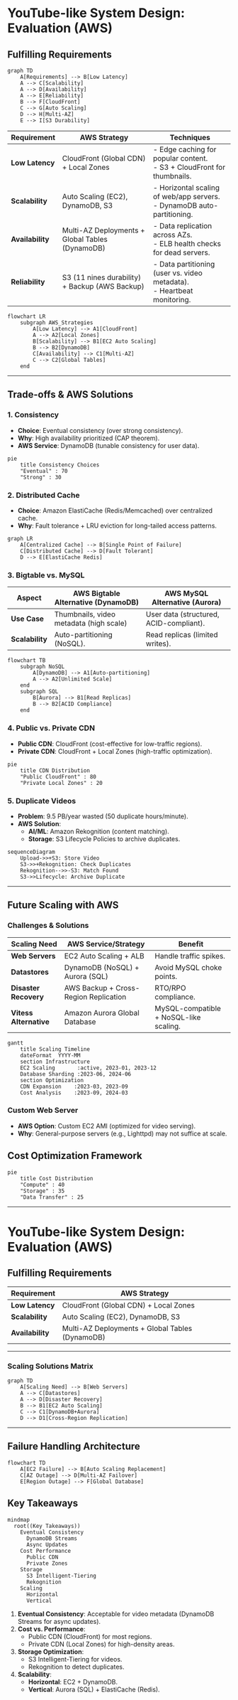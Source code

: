 # YouTube-like System Design: Evaluation (AWS)

## Fulfilling Requirements

```mermaid
graph TD
    A[Requirements] --> B[Low Latency]
    A --> C[Scalability]
    A --> D[Availability]
    A --> E[Reliability]
    B --> F[CloudFront]
    C --> G[Auto Scaling]
    D --> H[Multi-AZ]
    E --> I[S3 Durability]
```

| Requirement          | AWS Strategy                                                                 | Techniques                                                                 |
|----------------------|------------------------------------------------------------------------------|----------------------------------------------------------------------------|
| **Low Latency**      | CloudFront (Global CDN) + Local Zones                                        | - Edge caching for popular content.<br>- S3 + CloudFront for thumbnails.   |
| **Scalability**      | Auto Scaling (EC2), DynamoDB, S3                                             | - Horizontal scaling of web/app servers.<br>- DynamoDB auto-partitioning.  |
| **Availability**     | Multi-AZ Deployments + Global Tables (DynamoDB)                              | - Data replication across AZs.<br>- ELB health checks for dead servers.    |
| **Reliability**      | S3 (11 nines durability) + Backup (AWS Backup)                               | - Data partitioning (user vs. video metadata).<br>- Heartbeat monitoring.  |


```mermaid
flowchart LR
    subgraph AWS_Strategies
        A[Low Latency] --> A1[CloudFront]
        A --> A2[Local Zones]
        B[Scalability] --> B1[EC2 Auto Scaling]
        B --> B2[DynamoDB]
        C[Availability] --> C1[Multi-AZ]
        C --> C2[Global Tables]
    end
```

---

## Trade-offs & AWS Solutions

### 1. **Consistency**
   - **Choice**: Eventual consistency (over strong consistency).  
   - **Why**: High availability prioritized (CAP theorem).  
   - **AWS Service**: DynamoDB (tunable consistency for user data).  


```mermaid
pie
    title Consistency Choices
    "Eventual" : 70
    "Strong" : 30
```

### 2. **Distributed Cache**
   - **Choice**: Amazon ElastiCache (Redis/Memcached) over centralized cache.  
   - **Why**: Fault tolerance + LRU eviction for long-tailed access patterns.  

```mermaid
graph LR
    A[Centralized Cache] --> B[Single Point of Failure]
    C[Distributed Cache] --> D[Fault Tolerant]
    D --> E[ElastiCache Redis]
```

### 3. **Bigtable vs. MySQL**
   | Aspect           | AWS Bigtable Alternative (DynamoDB)       | AWS MySQL Alternative (Aurora)          |
   |------------------|------------------------------------------|-----------------------------------------|
   | **Use Case**     | Thumbnails, video metadata (high scale)  | User data (structured, ACID-compliant). |
   | **Scalability**  | Auto-partitioning (NoSQL).               | Read replicas (limited writes).         |

```mermaid
flowchart TB
    subgraph NoSQL
        A[DynamoDB] --> A1[Auto-partitioning]
        A --> A2[Unlimited Scale]
    end
    subgraph SQL
        B[Aurora] --> B1[Read Replicas]
        B --> B2[ACID Compliance]
    end
```

### 4. **Public vs. Private CDN**
   - **Public CDN**: CloudFront (cost-effective for low-traffic regions).  
   - **Private CDN**: CloudFront + Local Zones (high-traffic optimization).  

```mermaid
pie
    title CDN Distribution
    "Public CloudFront" : 80
    "Private Local Zones" : 20
```

### 5. **Duplicate Videos**
   - **Problem**: 9.5 PB/year wasted (50 duplicate hours/minute).  
   - **AWS Solution**:  
     - **AI/ML**: Amazon Rekognition (content matching).  
     - **Storage**: S3 Lifecycle Policies to archive duplicates.  

```mermaid
sequenceDiagram
    Upload->>+S3: Store Video
    S3->>+Rekognition: Check Duplicates
    Rekognition-->>-S3: Match Found
    S3->>Lifecycle: Archive Duplicate
```

---

## Future Scaling with AWS

### Challenges & Solutions
| Scaling Need          | AWS Service/Strategy                        | Benefit                                      |
|-----------------------|--------------------------------------------|----------------------------------------------|
| **Web Servers**       | EC2 Auto Scaling + ALB                      | Handle traffic spikes.                       |
| **Datastores**        | DynamoDB (NoSQL) + Aurora (SQL)             | Avoid MySQL choke points.                    |
| **Disaster Recovery** | AWS Backup + Cross-Region Replication       | RTO/RPO compliance.                          |
| **Vitess Alternative**| Amazon Aurora Global Database               | MySQL-compatible + NoSQL-like scaling.       |

```mermaid
gantt
    title Scaling Timeline
    dateFormat  YYYY-MM
    section Infrastructure
    EC2 Scaling       :active, 2023-01, 2023-12
    Database Sharding :2023-06, 2024-06
    section Optimization
    CDN Expansion    :2023-03, 2023-09
    Cost Analysis    :2023-09, 2024-03
```

### Custom Web Server
- **AWS Option**: Custom EC2 AMI (optimized for video serving).  
- **Why**: General-purpose servers (e.g., Lighttpd) may not suffice at scale.  

## Cost Optimization Framework
```mermaid
pie
    title Cost Distribution
    "Compute" : 40
    "Storage" : 35
    "Data Transfer" : 25
```

---



# YouTube-like System Design: Evaluation (AWS)



## Fulfilling Requirements


| Requirement          | AWS Strategy                                                                 |
|----------------------|------------------------------------------------------------------------------|
| **Low Latency**      | CloudFront (Global CDN) + Local Zones                                        |
| **Scalability**      | Auto Scaling (EC2), DynamoDB, S3                                             |
| **Availability**     | Multi-AZ Deployments + Global Tables (DynamoDB)                              |

---






### Scaling Solutions Matrix
```mermaid
graph TD
    A[Scaling Need] --> B[Web Servers]
    A --> C[Datastores]
    A --> D[Disaster Recovery]
    B --> B1[EC2 Auto Scaling]
    C --> C1[DynamoDB+Aurora]
    D --> D1[Cross-Region Replication]
```

---



## Failure Handling Architecture
```mermaid
flowchart TD
    A[EC2 Failure] --> B[Auto Scaling Replacement]
    C[AZ Outage] --> D[Multi-AZ Failover]
    E[Region Outage] --> F[Global Database]
```



## Key Takeaways

```mermaid
mindmap
  root((Key Takeaways))
    Eventual Consistency
      DynamoDB Streams
      Async Updates
    Cost Performance
      Public CDN
      Private Zones
    Storage
      S3 Intelligent-Tiering
      Rekognition
    Scaling
      Horizontal
      Vertical
```

1. **Eventual Consistency**: Acceptable for video metadata (DynamoDB Streams for async updates).  
2. **Cost vs. Performance**:  
   - Public CDN (CloudFront) for most regions.  
   - Private CDN (Local Zones) for high-density areas.  
3. **Storage Optimization**:  
   - S3 Intelligent-Tiering for videos.  
   - Rekognition to detect duplicates.  
4. **Scalability**:  
   - **Horizontal**: EC2 + DynamoDB.  
   - **Vertical**: Aurora (SQL) + ElastiCache (Redis).  

